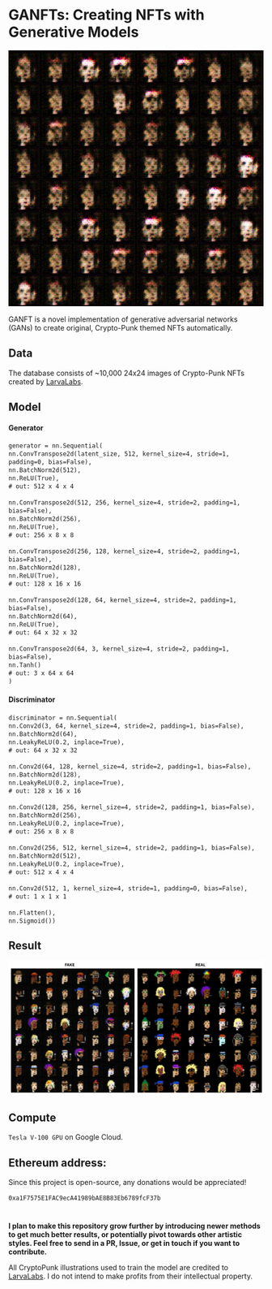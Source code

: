 # GANFTs: Creating NFTs with Generative Models
![grid](media/nftgrid.gif)

GANFT is a novel implementation of generative adversarial networks (GANs) to create original, Crypto-Punk themed NFTs automatically.


## Data
The database consists of ~10,000 24x24 images of Crypto-Punk NFTs created by [LarvaLabs](https://larvalabs.com/cryptopunks).

## Model


#### Generator
```
generator = nn.Sequential(
nn.ConvTranspose2d(latent_size, 512, kernel_size=4, stride=1, padding=0, bias=False),
nn.BatchNorm2d(512),
nn.ReLU(True),
# out: 512 x 4 x 4

nn.ConvTranspose2d(512, 256, kernel_size=4, stride=2, padding=1, bias=False),
nn.BatchNorm2d(256),
nn.ReLU(True),
# out: 256 x 8 x 8

nn.ConvTranspose2d(256, 128, kernel_size=4, stride=2, padding=1, bias=False),
nn.BatchNorm2d(128),
nn.ReLU(True),
# out: 128 x 16 x 16

nn.ConvTranspose2d(128, 64, kernel_size=4, stride=2, padding=1, bias=False),
nn.BatchNorm2d(64),
nn.ReLU(True),
# out: 64 x 32 x 32

nn.ConvTranspose2d(64, 3, kernel_size=4, stride=2, padding=1, bias=False),
nn.Tanh()
# out: 3 x 64 x 64
)
```
#### Discriminator
```
discriminator = nn.Sequential(
nn.Conv2d(3, 64, kernel_size=4, stride=2, padding=1, bias=False),
nn.BatchNorm2d(64),
nn.LeakyReLU(0.2, inplace=True),
# out: 64 x 32 x 32

nn.Conv2d(64, 128, kernel_size=4, stride=2, padding=1, bias=False),
nn.BatchNorm2d(128),
nn.LeakyReLU(0.2, inplace=True),
# out: 128 x 16 x 16

nn.Conv2d(128, 256, kernel_size=4, stride=2, padding=1, bias=False),
nn.BatchNorm2d(256),
nn.LeakyReLU(0.2, inplace=True),
# out: 256 x 8 x 8

nn.Conv2d(256, 512, kernel_size=4, stride=2, padding=1, bias=False),
nn.BatchNorm2d(512),
nn.LeakyReLU(0.2, inplace=True),
# out: 512 x 4 x 4

nn.Conv2d(512, 1, kernel_size=4, stride=1, padding=0, bias=False),
# out: 1 x 1 x 1

nn.Flatten(),
nn.Sigmoid())
```

## Result
![comparison](media/comparison.png)




## Compute
`Tesla V-100 GPU` on Google Cloud.



## Ethereum address:
Since this project is open-source, any donations would be appreciated!
```
0xa1F7575E1FAC9ecA41989bAE8B83Eb6789fcF37b
```
# 
**I plan to make this repository grow further by introducing newer methods to get much better results, or potentially pivot towards other artistic styles. Feel free to send in a PR, Issue, or get in touch if you want to contribute.**

All CryptoPunk illustrations used to train the model are credited to [LarvaLabs](https://larvalabs.com/cryptopunks). I do not intend to make profits from their intellectual property.
